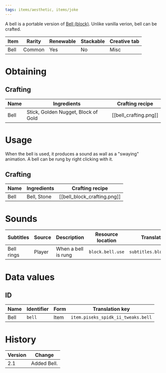 ```yaml
---
tags: items/aesthetic, items/joke
---
```


A bell is a portable version of [Bell (block)](https://minecraft.fandom.com/wiki/Bell). Unlike vanilla verion, bell can be crafted.

| Item | Rarity | Renewable | Stackable | Creative tab |
| ---- | ------ | --------- | --------- | ------------ |
| Bell | Common | Yes       | No        | Misc         | 

# Obtaining
## Crafting

| Name | Ingredients                         | Crafting recipe              |
| ---- | ----------------------------------- | ---------------------------- |
| Bell | Stick, Golden Nugget, Block of Gold | [[bell_crafting.png]] |

# Usage

When the bell is used, it produces a sound as wall as a "swaying" animation. A bell can be rung by right clicking with it.

## Crafting

| Name | Ingredients | Crafting recipe             |
| ---- | ----------- | --------------------------- |
| Bell | Bell, Stone | [[bell_block_crafting.png]] |

# Sounds

| Subtitles  | Source | Description         | Resource location | Translation key            | Volume | Pitch |
| ---------- | ------ | ------------------- | ----------------- | -------------------------- | ------ | ----- |
| Bell rings | Player | When a bell is rung | `block.bell.use`  | `subtitles.block.bell.use` | 24     | 1     | 

# Data values
## ID

| Name | Identifier | Form | Translation key                    |
| ---- | ---------- | ---- | ---------------------------------- |
| Bell | `bell`     | Item | `item.piseks_spidk_ii_tweaks.bell` | 

# History

| Version | Change      |
| ------- | ----------- |
| 2.1     | Added Bell. |
